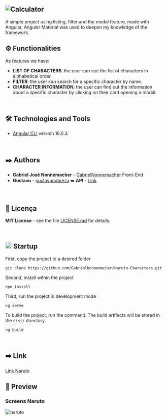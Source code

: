 ![Calculator](https://github.com/GabrielNonnemacher/Naruto-Characters/assets/87139289/17bd3e5f-17d1-42b4-a92e-faa88a4a676f)
----------------------

A simple project using listing, filter and the modal feature, made with Angular, Angular Material was used to deepen my knowledge of the framework.

## ⚙️ Functionalities

As features we have:

  * **LIST OF CHARACTERS**: the user can see the list of characters in alphabetical order.
  * **FILTER**: the user can search for a specific character by name.
  * **CHARACTER INFORMATION**: the user can find out the information about a specific character by clicking on their card opening a modal.

<br/>

## 🛠️ Technologies and Tools

* [Angular CLI](https://github.com/angular/angular-cli) version 16.0.3.
  
<br/>

## ✒️ Authors

* **Gabriel José Nonnemacher** - [GabrielNonnemacher](https://github.com/GabrielNonnemacher) Front-End
* **Gustavo** - [gustavonobreza](https://github.com/gustavonobreza) ➡️ **API** - [Link](https://github.com/gustavonobreza/naruto-api)
<br/>

## 📄 Licença

**MIT License** - see the file [LICENSE.md](https://github.com/GabrielNonnemacher/Naruto-Characters/blob/master/LICENSE) for details.

<br/>

## <img height="20px" src="https://cdn-icons-png.flaticon.com/512/352/352163.png"> Startup

First, copy the project to a desired folder
```
git clone https://github.com/GabrielNonnemacher/Naruto-Characters.git
```

Second, install within the project
```
npm install
```

Third, run the project in development mode
```
ng serve
```
To build the project, run the command. The build artifacts will be stored in the `dist/` directory.
```
ng build
```
<br/>

## ➡️ Link
<a href="" target="_blank" rel="noopener noreferrer">Link Naruto<a/>
<br/>

## 👀 Preview
### Screens Naruto
![naruto](https://github.com/GabrielNonnemacher/Naruto-Characters/assets/87139289/e712b160-8db5-42f3-9b62-5274dcdb3112)

